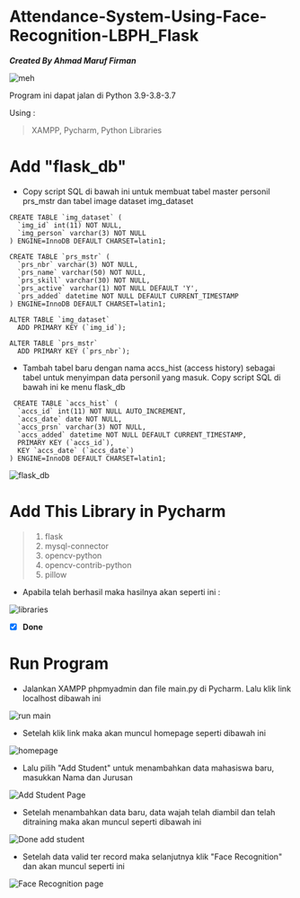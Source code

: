 # Attendance-System-Using-Face-Recognition-LBPH_Flask
***Created By Ahmad Maruf Firman***

![meh](https://user-images.githubusercontent.com/35483191/204142816-92bc8e58-c2f1-4b5d-9b04-4f9351453d5d.jpeg)

Program ini dapat jalan di Python 3.9-3.8-3.7

Using  : 
> XAMPP, Pycharm, Python Libraries 

# Add "flask_db" 
* Copy script SQL di bawah ini untuk membuat tabel master personil prs_mstr dan tabel image dataset img_dataset

```
CREATE TABLE `img_dataset` (
  `img_id` int(11) NOT NULL,
  `img_person` varchar(3) NOT NULL
) ENGINE=InnoDB DEFAULT CHARSET=latin1;
 
CREATE TABLE `prs_mstr` (
  `prs_nbr` varchar(3) NOT NULL,
  `prs_name` varchar(50) NOT NULL,
  `prs_skill` varchar(30) NOT NULL,
  `prs_active` varchar(1) NOT NULL DEFAULT 'Y',
  `prs_added` datetime NOT NULL DEFAULT CURRENT_TIMESTAMP
) ENGINE=InnoDB DEFAULT CHARSET=latin1;
 
ALTER TABLE `img_dataset`
  ADD PRIMARY KEY (`img_id`);
 
ALTER TABLE `prs_mstr`
  ADD PRIMARY KEY (`prs_nbr`);
```

* Tambah tabel baru dengan nama accs_hist (access history) sebagai tabel untuk menyimpan data personil yang masuk. 
Copy script SQL di bawah ini ke menu flask_db
```
 CREATE TABLE `accs_hist` (
  `accs_id` int(11) NOT NULL AUTO_INCREMENT,
  `accs_date` date NOT NULL,
  `accs_prsn` varchar(3) NOT NULL,
  `accs_added` datetime NOT NULL DEFAULT CURRENT_TIMESTAMP,
  PRIMARY KEY (`accs_id`),
  KEY `accs_date` (`accs_date`)
) ENGINE=InnoDB DEFAULT CHARSET=latin1; 
```
![flask_db](https://user-images.githubusercontent.com/35483191/204143051-9924c020-6dcc-433a-b5a1-7c57369c81dd.PNG)

# Add This Library in Pycharm

>1. flask
>2. mysql-connector
>3. opencv-python
>4. opencv-contrib-python
>5. pillow

* Apabila telah berhasil maka hasilnya akan seperti ini :

![libraries](https://user-images.githubusercontent.com/35483191/204143800-6a561e3b-c23b-4da3-8bcb-945260d7776e.PNG)
- [x] **Done**

# Run Program 
* Jalankan XAMPP phpmyadmin dan file main.py di Pycharm. Lalu klik link localhost dibawah ini 

![run main](https://user-images.githubusercontent.com/35483191/204182998-8e2f797b-2c48-48fe-bfb2-fc6f10eb5ed4.png)

* Setelah klik link maka akan muncul homepage seperti dibawah ini

![homepage](https://user-images.githubusercontent.com/35483191/204183303-c0b7e665-2a48-49f9-bcb9-4ff13095777a.PNG)

* Lalu pilih "Add Student" untuk menambahkan data mahasiswa baru, masukkan Nama dan Jurusan 

![Add Student Page](https://user-images.githubusercontent.com/35483191/204183375-2a9e3ef6-c2ad-4979-b960-5531956eb9d2.PNG)

* Setelah menambahkan data baru, data wajah telah diambil dan telah ditraining maka akan muncul seperti dibawah ini

![Done add student](https://user-images.githubusercontent.com/35483191/204183433-6d8a35b3-d9b0-4cea-8b85-265c07908fac.PNG)

* Setelah data valid ter record maka selanjutnya klik "Face Recognition" dan akan muncul seperti ini 

![Face Recognition page](https://user-images.githubusercontent.com/35483191/204183479-7fdaa9ed-1706-4036-807e-ef8d0998e45d.PNG)





